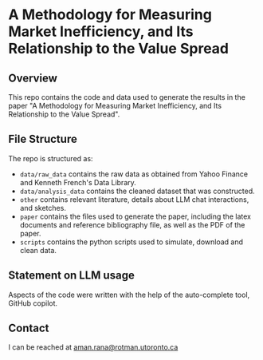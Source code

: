 # A Methodology for Measuring Market Inefficiency, and Its Relationship to the Value Spread

## Overview

This repo contains the code and data used to generate the results in the paper "A Methodology for Measuring Market Inefficiency, and Its Relationship to the Value Spread".

## File Structure

The repo is structured as:

-   `data/raw_data` contains the raw data as obtained from Yahoo Finance and Kenneth French's Data Library.
-   `data/analysis_data` contains the cleaned dataset that was constructed.
-   `other` contains relevant literature, details about LLM chat interactions, and sketches.
-   `paper` contains the files used to generate the paper, including the latex documents and reference bibliography file, as well as the PDF of the paper.
-   `scripts` contains the python scripts used to simulate, download and clean data.


## Statement on LLM usage

Aspects of the code were written with the help of the auto-complete tool, GitHub copilot.

## Contact
I can be reached at aman.rana@rotman.utoronto.ca